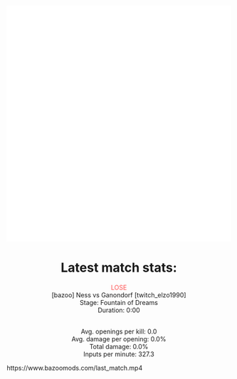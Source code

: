 <div align="center">
    <img src="https://github.com/nachoverdon/nachoverdon/blob/master/profile.svg" width="838" height="530"/>
<!--START_SECTION:slippi_stats-->
<div>
<h1>Latest match stats:</h1>
<p>
<span style="color: #f55;">LOSE</span>
<br>
<span>[bazoo] Ness vs Ganondorf [twitch_elzo1990]</span>
<br>
<span>Stage: Fountain of Dreams</span>
<br>
<span>Duration: 0:00</span>
<br>
<br>

<span>Avg. openings per kill: 0.0</span>
<br>
<span>Avg. damage per opening: 0.0%</span>
<br>
<span>Total damage: 0.0%</span>
<br>
<span>Inputs per minute: 327.3</span>
<br>
</p>
</div>
<!--END_SECTION:slippi_stats-->
</div>
https://www.bazoomods.com/last_match.mp4

